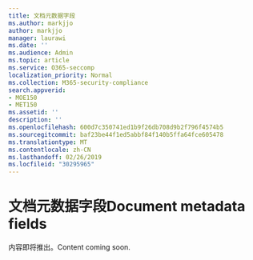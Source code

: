 ```yaml
---
title: 文档元数据字段
ms.author: markjjo
author: markjjo
manager: laurawi
ms.date: ''
ms.audience: Admin
ms.topic: article
ms.service: O365-seccomp
localization_priority: Normal
ms.collection: M365-security-compliance
search.appverid:
- MOE150
- MET150
ms.assetid: ''
description: ''
ms.openlocfilehash: 600d7c350741ed1b9f26db708d9b2f796f4574b5
ms.sourcegitcommit: baf23be44f1ed5abbf84f140b5ffa64fce605478
ms.translationtype: MT
ms.contentlocale: zh-CN
ms.lasthandoff: 02/26/2019
ms.locfileid: "30295965"
---
```

# <a name="document-metadata-fields"></a><span data-ttu-id="b58d7-102">文档元数据字段</span><span class="sxs-lookup"><span data-stu-id="b58d7-102">Document metadata fields</span></span>

<span data-ttu-id="b58d7-103">内容即将推出。</span><span class="sxs-lookup"><span data-stu-id="b58d7-103">Content coming soon.</span></span>